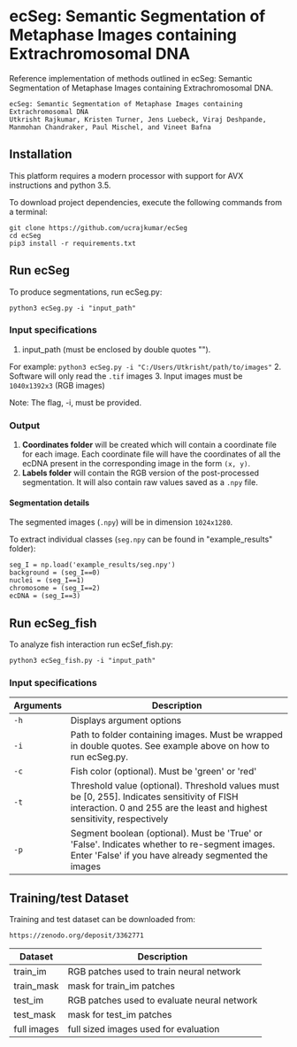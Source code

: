 # ecSeg: Semantic Segmentation of Metaphase Images containing Extrachromosomal DNA

Reference implementation of methods outlined in ecSeg: Semantic Segmentation of Metaphase Images containing Extrachromosomal DNA.
```
ecSeg: Semantic Segmentation of Metaphase Images containing Extrachromosomal DNA
Utkrisht Rajkumar, Kristen Turner, Jens Luebeck, Viraj Deshpande, Manmohan Chandraker, Paul Mischel, and Vineet Bafna
```

## Installation
This platform requires a modern processor with support for AVX instructions and python 3.5. 

To download project dependencies, execute the following commands from a terminal: 

```
git clone https://github.com/ucrajkumar/ecSeg
cd ecSeg
pip3 install -r requirements.txt
```

## Run ecSeg
To produce segmentations, run ecSeg.py:
```
python3 ecSeg.py -i "input_path"
```

### Input specifications
1. input_path (must be enclosed by double quotes ""). 

For example: `python3 ecSeg.py -i "C:/Users/Utkrisht/path/to/images"`
2. Software will only read the `.tif` images
3. Input images must be `1040x1392x3` (RGB images)

Note: The flag, -i, must be provided.

### Output 
1. **Coordinates folder** will be created which will contain a coordinate file for each image. Each coordinate file will have the coordinates of all the ecDNA present in the corresponding image in the form `(x, y)`.
2.  **Labels folder** will contain the RGB version of the post-processed segmentation. It will also contain raw values saved as a `.npy` file.

#### Segmentation details

The segmented images (`.npy`) will be in dimension `1024x1280`.

To extract individual classes (`seg.npy` can be found in "example_results" folder):

```
seg_I = np.load('example_results/seg.npy')
background = (seg_I==0)
nuclei = (seg_I==1)
chromosome = (seg_I==2)
ecDNA = (seg_I==3)
```

## Run ecSeg_fish
To analyze fish interaction run ecSef_fish.py:
```
python3 ecSeg_fish.py -i "input_path"
```

### Input specifications

Arguments | Description 
---| ---|
`-h` | Displays argument options
`-i` | Path to folder containing images. Must be wrapped in double quotes. See example above on how to run ecSeg.py.
`-c` | Fish color (optional). Must be 'green' or 'red'
`-t` | Threshold value (optional). Threshold values must be [0, 255]. Indicates sensitivity of FISH interaction. 0 and 255 are the least and highest sensitivity, respectively
`-p` | Segment boolean (optional). Must be 'True' or 'False'. Indicates whether to re-segment images. Enter 'False' if you have already segmented the images

## Training/test Dataset
Training and test dataset can be downloaded from:
```
https://zenodo.org/deposit/3362771
```

Dataset | Description
---|---|
train_im| RGB patches used to train neural network 
train_mask| mask for train_im patches 
test_im|  RGB patches used to evaluate neural network 
test_mask| mask for test_im patches 
full images | full sized images used for evaluation
